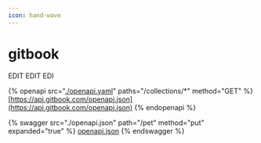 ```yaml
---
icon: hand-wave
---
```


# gitbook

EDIT EDIT EDI


{% openapi src="[./openapi.yaml](https://api.gitbook.com/openapi.json)" paths="/collections/*" method="GET" %}
[https://api.gitbook.com/openapi.json](https://api.gitbook.com/openapi.json)
{% endopenapi %}

{% swagger src="./openapi.json" path="/pet" method="put" expanded="true" %} 
[openapi.json](./openapi.json) 
{% endswagger %}
